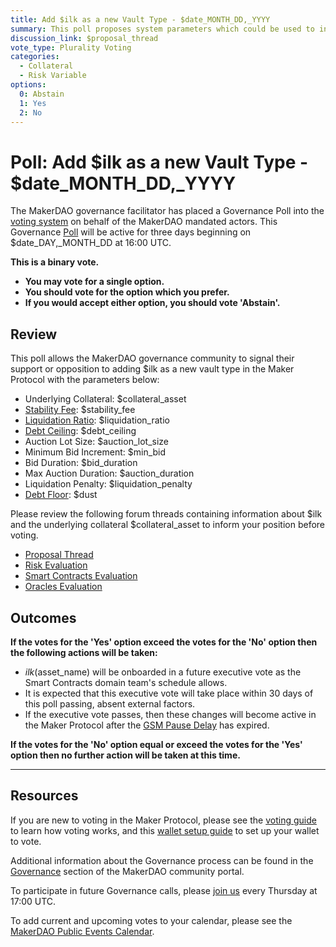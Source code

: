 ```yaml
---
title: Add $ilk as a new Vault Type - $date_MONTH_DD,_YYYY
summary: This poll proposes system parameters which could be used to initialize $ilk as a new vault type.
discussion_link: $proposal_thread
vote_type: Plurality Voting
categories:
  - Collateral
  - Risk Variable
options:
  0: Abstain
  1: Yes
  2: No
---
```


# Poll: Add $ilk as a new Vault Type - $date_MONTH_DD,\_YYYY

The MakerDAO governance facilitator has placed a Governance Poll into the [voting system](https://vote.makerdao.com/polling) on behalf of the MakerDAO mandated actors. This Governance [Poll](https://community-development.makerdao.com/en/learn/governance/on-chain-gov) will be active for three days beginning on \$date_DAY,\_MONTH_DD at 16:00 UTC.

**This is a binary vote.**

- **You may vote for a single option.**
- **You should vote for the option which you prefer.**
- **If you would accept either option, you should vote 'Abstain'.**

## Review

This poll allows the MakerDAO governance community to signal their support or opposition to adding \$ilk as a new vault type in the Maker Protocol with the parameters below:

- Underlying Collateral: \$collateral_asset
- [Stability Fee](https://community-development.makerdao.com/en/learn/governance/param-stability-fee): \$stability_fee
- [Liquidation Ratio](https://community-development.makerdao.com/en/learn/governance/param-liquidation-ratio): \$liquidation_ratio
- [Debt Ceiling](https://community-development.makerdao.com/en/learn/governance/param-debt-ceiling): \$debt_ceiling
- Auction Lot Size: \$auction_lot_size
- Minimum Bid Increment: \$min_bid
- Bid Duration: \$bid_duration
- Max Auction Duration: \$auction_duration
- Liquidation Penalty: \$liquidation_penalty
- [Debt Floor](https://community-development.makerdao.com/en/learn/governance/param-debt-floor): \$dust

Please review the following forum threads containing information about $ilk and the underlying collateral $collateral_asset to inform your position before voting.

- [Proposal Thread]($proposal_thread)
- [Risk Evaluation]($risk_link)
- [Smart Contracts Evaluation]($sc_link)
- [Oracles Evaluation]($oracles_link)

## Outcomes

**If the votes for the 'Yes' option exceed the votes for the 'No' option then the following actions will be taken:**

- $ilk ($asset_name) will be onboarded in a future executive vote as the Smart Contracts domain team's schedule allows.
- It is expected that this executive vote will take place within 30 days of this poll passing, absent external factors.
- If the executive vote passes, then these changes will become active in the Maker Protocol after the [GSM Pause Delay](https://community-development.makerdao.com/en/learn/governance/param-gsm-pause-delay) has expired.

**If the votes for the 'No' option equal or exceed the votes for the 'Yes' option then no further action will be taken at this time.**

---

## Resources

If you are new to voting in the Maker Protocol, please see the [voting guide](https://community-development.makerdao.com/en/learn/governance/how-voting-works/) to learn how voting works, and this [wallet setup guide](https://community-development.makerdao.com/en/learn/governance/voting-setup/) to set up your wallet to vote.

Additional information about the Governance process can be found in the [Governance](https://community-development.makerdao.com/en/learn/governance) section of the MakerDAO community portal.

To participate in future Governance calls, please [join us](https://github.com/makerdao/community/tree/master/governance/governance-and-risk-meetings) every Thursday at 17:00 UTC.

To add current and upcoming votes to your calendar, please see the [MakerDAO Public Events Calendar](https://calendar.google.com/calendar/embed?src=makerdao.com_3efhm2ghipksegl009ktniomdk%40group.calendar.google.com&ctz=UTC&mode=week&showCalendars=0&showPrint=0).

